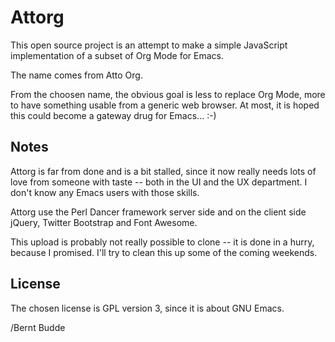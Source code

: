 Attorg
======

This open source project is an attempt to make a simple JavaScript implementation of a subset of Org Mode for Emacs.

The name comes from Atto Org.

From the choosen name, the obvious goal is less to replace Org Mode, more to have something usable from a generic web browser. At most, it is hoped this could become a gateway drug for Emacs... :-)

Notes
-----

Attorg is far from done and is a bit stalled, since it now really needs lots of love from someone with taste -- both in the UI and the UX department. I don't know any Emacs users with those skills.

Attorg use the Perl Dancer framework server side and on the client side jQuery, Twitter Bootstrap and Font Awesome.

This upload is probably not really possible to clone -- it is done in a hurry, because I promised. I'll try to clean this up some of the coming weekends.

License
-------

The chosen license is GPL version 3, since it is about GNU Emacs.

/Bernt Budde
